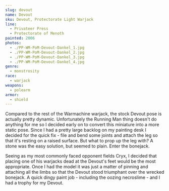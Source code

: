 ```yaml
---
slug: devout
name: Devout
sku: Devout, Protectorate Light Warjack
line:
  - Privateer Press
  - Protectorate of Menoth
painted: 2006
photos:
  - ./PP-WM-PoM-Devout-Dankel_1.jpg
  - ./PP-WM-PoM-Devout-Dankel_2.jpg
  - ./PP-WM-PoM-Devout-Dankel_3.jpg
  - ./PP-WM-PoM-Devout-Dankel_4.jpg
genre:
  - monstrosity
race:
  - warjack
weapons:
  - polearm
armor:
  - shield
---
```


Compared to the rest of the Warmachine warjack, the stock Devout pose is actually pretty dynamic. Unfortunately the Running Man thing doesn't do anything for me so I decided early on to convert this miniature into a more static pose. Since I had a pretty large backlog on my painting desk I decided for the quick fix - file and bend some joints and attach the leg so that it's resting on a raised surface. But what to prop up the leg with? A stone was the easy solution, but seemed to plain. Enter the bonejack.

Seeing as my most commonly faced opponent fields Cryx, I decided that placing one of his warjacks dead at the Devout's feet would be the most appropriate. Once I had the model it was just a matter of pinning and attaching all the limbs so that the Devout stood triumphant over the wrecked bonejack. A quick dingy paint job - including the oozing necroslime - and I had a trophy for my Devout.

